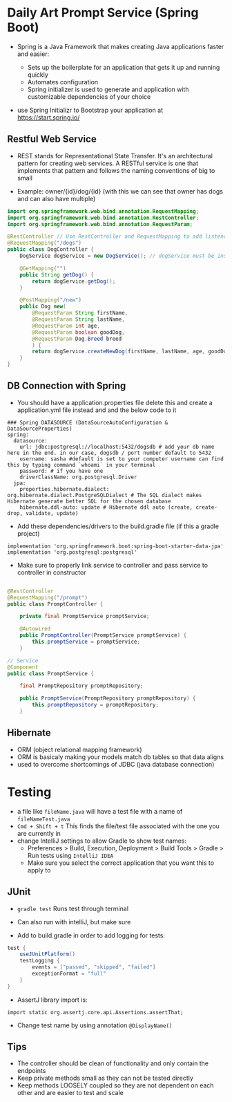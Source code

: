 # Daily Art Prompt Service (Spring Boot)

- Spring is a Java Framework that makes creating Java applications faster and easier:

  - Sets up the boilerplate for an application that gets it up and running quickly
  - Automates configuration
  - Spring initializer is used to generate and application with customizable dependencies of your choice

- use Spring Initializr to Bootstrap your application at https://start.spring.io/

## Restful Web Service

- REST stands for Representational State Transfer. It's an architectural pattern for creating web services. A RESTful service is one that implements that pattern and follows the naming conventions of big to small

- Example: owner/{id}/dog/{id}  (with this we can see that owner has dogs and can also have multiple)

```java
import org.springframework.web.bind.annotation.RequestMapping;
import org.springframework.web.bind.annotation.RestController;
import org.springframework.web.bind.annotation.RequestParam;

@RestController // Use RestController and RequestMapping to add listeners to the route
@RequestMapping("/dogs")
public class DogController {
    DogService dogService = new DogService(); // dogService must be instantiated so that we can use its methods

    @GetMapping("")
    public String getDog() {
        return dogService.getDog();
    }

    @PostMapping("/new")
    public Dog new(
        @RequestParam String firstName,
        @RequestParam String lastName,
        @RequestParam int age,
        @RequestParam boolean goodDog,
        @RequestParam Dog.Breed breed
        ) {
        return dogService.createNewDog(firstName, lastName, age, goodDog, breed);
    }
}
```

## DB Connection with Spring

- You should have a application.properties file delete this and create a application.yml file instead and and the below code to it

```shell script
### Spring DATASOURCE (DataSourceAutoConfiguration & DataSourceProperties)
spring:
  datasource:
    url: jdbc:postgresql://localhost:5432/dogsdb # add your db name here in the end. in our case, dogsdb / port number default to 5432
    username: sasha #default is set to your computer username can find this by typing command `whoami` in your terminal
    password: # if you have one
    driverClassName: org.postgresql.Driver
  jpa:
    properties.hibernate.dialect: org.hibernate.dialect.PostgreSQLDialect # The SQL dialect makes Hibernate generate better SQL for the chosen database
    hibernate.ddl-auto: update # Hibernate ddl auto (create, create-drop, validate, update)
```

- Add these dependencies/drivers to the build.gradle file (if this a gradle project)

```shell script
implementation 'org.springframework.boot:spring-boot-starter-data-jpa'
implementation 'org.postgresql:postgresql'
```

- Make sure to properly link service to controller and pass service to controller in constructor

```java

@RestController
@RequestMapping("/prompt")
public class PromptController {

    private final PromptService promptService;

    @Autowired
    public PromptController(PromptService promptService) {
        this.promptService = promptService;
    }

// Service
@Component
public class PromptService {

    final PromptRepository promptRepository;

    public PromptService(PromptRepository promptRepository) {
        this.promptRepository = promptRepository;
    }
```

## Hibernate

- ORM (object relational mapping framework)
- ORM is basicaly making your models match db tables so that data aligns
- used to overcome shortcomings of JDBC (java database connection)

# Testing

- a file like `fileName.java` will have a test file with a name of `fileNameTest.java`
- `Cmd + Shift + t` This finds the file/test file associated with the one you are currently in
- change IntelliJ settings to allow Gradle to show test names: 
   - Preferences > Build, Execution, Deployment > Build Tools > Gradle > Run tests using `IntelliJ IDEA`
   - Make sure you select the correct application that you want this to apply to
 
## JUnit

 - `gradle test` Runs test through terminal
 
 - Can also run with intelliJ, but make sure
 
 - Add to build.gradle in order to add logging for tests:

```groovy
test {
	useJUnitPlatform()
	testLogging {
		events = ["passed", "skipped", "failed"]
		exceptionFormat = "full"
	}
}
```

- AssertJ library import is: 

`import static org.assertj.core.api.Assertions.assertThat;`

- Change test name by using annotation `@DisplayName()`

## Tips

- The controller should be clean of functionality and only contain the endpoints
- Keep private methods small as they can not be tested directly
- Keep methods LOOSELY coupled so they are not dependent on each other and are easier to test and scale